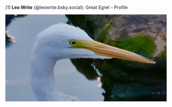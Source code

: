 *[1]* **Leo Write** (@leowrite.bsky.social):
Great Egret - Profile

![Image](/assets/images/3lyirpzrvn22u_1_image_1_922e4003cbc643b1b27a5dd9785aaacc.jpeg)


